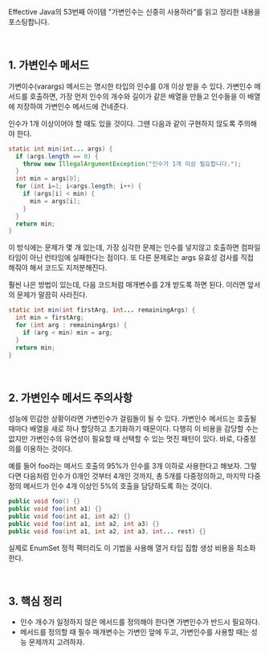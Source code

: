 Effective Java의  53번째 아이템 "가변인수는 신중히 사용하라"를 읽고 정리한 내용을 포스팅합니다.

<br>

## 1. 가변인수 메서드

가변이수(varargs) 메서드는 명시한 타입의 인수를 0개 이상 받을 수 있다. 가변인수 메서드를 호출하면, 가장 먼저 인수의 개수와 길이가 같은 배열을 만들고 인수들을 이 배열에 저장하여 가변인수 메서드에 건네준다. 

인수가 1개 이상이어야 할 때도 있을 것이다. 그땐 다음과 같이 구현하지 않도록 주의해야 한다.

```java
static int min(int... args) {
  if (args.length == 0) {
    throw new IllegalArgumentException("인수가 1개 이상 필요합니다.");
  }
  int min = args[0];
  for (int i=1; i<args.length; i++) {
    if (args[i] < min) {
      min = args[i];
    }
  }
  return min;
}
```

이 방식에는 문제가 몇 개 있는데, 가장 심각한 문제는 인수를 넣지않고 호출하면 컴파일타임이 아닌 런타임에 실패한다는 점이다. 또 다른 문제로는 args 유효성 검사를 직접 해줘야 해서 코드도 지저분해진다.

훨씬 나은 방법이 있는데, 다음 코드처럼 매개변수를 2개 받도록 하면 된다. 이러면 앞서의 문제가 말끔히 사라진다. 

```java
static int min(int firstArg, int... remainingArgs) {
  int min = firstArg;
  for (int arg : remainingArgs) {
    if (arg < min) min = arg;
  }
  return min;
}
```

<br>

## 2. 가변인수 메서드 주의사항

성능에 민감한 상황이라면 가변인수가 걸림돌이 될 수 있다. 가변인수 메서드는 호출될 때마다 배열을 새로 하나 할당하고 초기화하기 때문이다. 다행히 이 비용을 감당할 수는 없지만 가변인수의 유연성이 필요할 때 선택할 수 있는 멋진 패턴이 있다. 바로, 다중정의를 이용하는 것이다. 

예를 들어 foo라는 메서드 호출의 95%가 인수를 3개 이하로 사용한다고 해보자. 그렇다면 다음처럼 인수가 0개인 것부터 4개인 것까지, 총 5개를 다중정의하고, 마지막 다중정의 메서드가 인수 4개 이상인 5%의 호출을 담당하도록 하는 것이다. 

```java
public void foo() {}
public void foo(int a1) {}
public void foo(int a1, int a2) {}
public void foo(int a1, int a2, int a3) {}
public void foo(int a1, int a2, int a3, int... rest) {}
```

실제로 EnumSet 정적 팩터리도 이 기법을 사용해 열거 타입 집합 생성 비용을 최소화한다. 

<br>

## 3. 핵심 정리

* 인수 개수가 일정하지 않은 메서드를 정의해야 한다면 가변인수가 반드시 필요하다.
* 메서드를 정의할 때 필수 매개변수는 가변인 앞에 두고, 가변인수를 사용할 때는 성능 문제까지 고려하자. 
